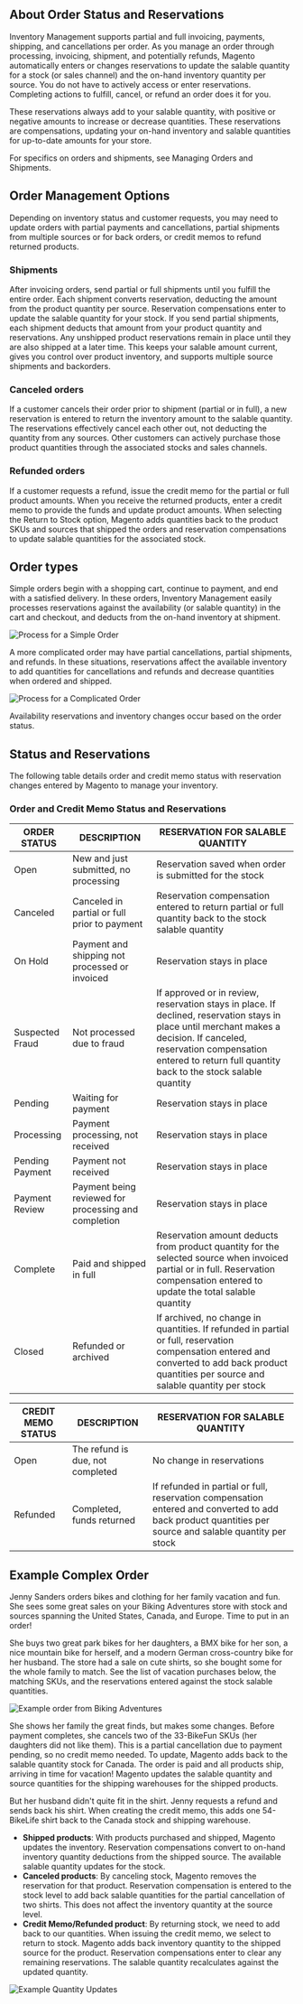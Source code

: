 About Order Status and Reservations
--

Inventory Management supports partial and full invoicing, payments, shipping, and cancellations per order. As you manage an order through processing, invoicing, shipment, and potentially refunds, Magento automatically enters or changes reservations to update the salable quantity for a stock (or sales channel) and the on-hand inventory quantity per source. You do not have to actively access or enter reservations. Completing actions to fulfill, cancel, or refund an order does it for you.

These reservations always add to your salable quantity, with positive or negative amounts to increase or decrease quantities. These reservations are compensations, updating your on-hand inventory and salable quantities for up-to-date amounts for your store.

For specifics on orders and shipments, see Managing Orders and Shipments.

## Order Management Options

Depending on inventory status and customer requests, you may need to update orders with partial payments and cancellations, partial shipments from multiple sources or for back orders, or credit memos to refund returned products.

### Shipments

After invoicing orders, send partial or full shipments until you fulfill the entire order. Each shipment converts reservation, deducting the amount from the product quantity per source. Reservation compensations enter to update the salable quantity for your stock. If you send partial shipments, each shipment deducts that amount from your product quantity and reservations. Any unshipped product reservations remain in place until they are also shipped at a later time. This keeps your salable amount current, gives you control over product inventory, and supports multiple source shipments and backorders.

### Canceled orders

If a customer cancels their order prior to shipment (partial or in full), a new reservation is entered to return the inventory amount to the salable quantity. The reservations effectively cancel each other out, not deducting the quantity from any sources. Other customers can actively purchase those product quantities through the associated stocks and sales channels.

### Refunded orders

If a customer requests a refund, issue the credit memo for the partial or full product amounts. When you receive the returned products, enter a credit memo to provide the funds and update product amounts. When selecting the Return to Stock option, Magento adds quantities back to the product SKUs and sources that shipped the orders and reservation compensations to update salable quantities for the associated stock.

## Order types

Simple orders begin with a shopping cart, continue to payment, and end with a satisfied delivery. In these orders, Inventory Management easily processes reservations against the availability (or salable quantity) in the cart and checkout, and deducts from the on-hand inventory at shipment.

![Process for a Simple Order](https://docs.magento.com/m2/ce/user_guide/Resources/Images/inventory/inventory-diagram-simple-order_thumb_0_0.png)

A more complicated order may have partial cancellations, partial shipments, and refunds. In these situations, reservations affect the available inventory to add quantities for cancellations and refunds and decrease quantities when ordered and shipped.

![Process for a Complicated Order](https://docs.magento.com/m2/ce/user_guide/Resources/Images/inventory/inventory-diagram-complicated-order_thumb_0_0.png)

Availability reservations and inventory changes occur based on the order status.

## Status and Reservations

The following table details order and credit memo status with reservation changes entered by Magento to manage your inventory.

### Order and Credit Memo Status and Reservations

ORDER STATUS | DESCRIPTION | RESERVATION FOR SALABLE QUANTITY
-- | -- | --
Open | New and just submitted, no processing | Reservation saved when order is submitted for the stock
Canceled | Canceled in partial or full prior to payment | Reservation compensation entered to return partial or full quantity back to the stock salable quantity
On Hold | Payment and shipping not processed or invoiced | Reservation stays in place
Suspected Fraud| Not processed due to fraud | If approved or in review, reservation stays in place. If declined, reservation stays in place until merchant makes a decision. If canceled, reservation compensation entered to return full quantity back to the stock salable quantity
Pending | Waiting for payment | Reservation stays in place
Processing | Payment processing, not received | Reservation stays in place
Pending Payment | Payment not received | Reservation stays in place
Payment Review | Payment being reviewed for processing and completion | Reservation stays in place
Complete | Paid and shipped in full | Reservation amount deducts from product quantity for the selected source when invoiced partial or in full. Reservation compensation entered to update the total salable quantity
Closed | Refunded or archived | If archived, no change in quantities. If refunded in partial or full, reservation compensation entered and converted to add back product quantities per source and salable quantity per stock

CREDIT MEMO STATUS | DESCRIPTION | RESERVATION FOR SALABLE QUANTITY
-- | -- | --
Open | The refund is due, not completed | No change in reservations
Refunded | Completed, funds returned | If refunded in partial or full, reservation compensation entered and converted to add back product quantities per source and salable quantity per stock

## Example Complex Order

Jenny Sanders orders bikes and clothing for her family vacation and fun. She sees some great sales on your Biking Adventures store with stock and sources spanning the United States, Canada, and Europe. Time to put in an order!

She buys two great park bikes for her daughters, a BMX bike for her son, a nice mountain bike for herself, and a modern German cross-country bike for her husband. The store had a sale on cute shirts, so she bought some for the whole family to match. See the list of vacation purchases below, the matching SKUs, and the reservations entered against the stock salable quantities.

![Example order from Biking Adventures](https://docs.magento.com/m2/ce/user_guide/Resources/Images/inventory/inventory-diagram-order1.png) 

She shows her family the great finds, but makes some changes. Before payment completes, she cancels two of the 33-BikeFun SKUs (her daughters did not like them). This is a partial cancellation due to payment pending, so no credit memo needed. To update, Magento adds back to the salable quantity stock for Canada. The order is paid and all products ship, arriving in time for vacation! Magento updates the salable quantity and source quantities for the shipping warehouses for the shipped products.

But her husband didn't quite fit in the shirt. Jenny requests a refund and sends back his shirt. When creating the credit memo, this adds one 54-BikeLife shirt back to the Canada stock and shipping warehouse.

* **Shipped products**: With products purchased and shipped, Magento updates the inventory. Reservation compensations convert to on-hand inventory quantity deductions from the shipped source. The available salable quantity updates for the stock.
* **Canceled products**: By canceling stock, Magento removes the reservation for that product. Reservation compensation is entered to the stock level to add back salable quantities for the partial cancellation of two shirts. This does not affect the inventory quantity at the source level.
* **Credit Memo/Refunded product**: By returning stock, we need to add back to our quantities. When issuing the credit memo, we select to return to stock. Magento adds back inventory quantity to the shipped source for the product. Reservation compensations enter to clear any remaining reservations. The salable quantity recalculates against the updated quantity.
 
![Example Quantity Updates](https://docs.magento.com/m2/ce/user_guide/Resources/Images/inventory/inventory-diagram-order2.png)